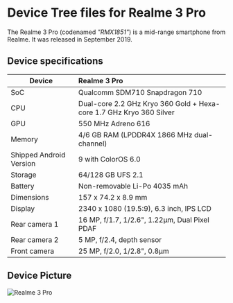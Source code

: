 # Device Tree files for Realme 3 Pro

The Realme 3 Pro (codenamed _"RMX1851"_) is a mid-range smartphone from Realme. It was released in September 2019.

## Device specifications

| Device                  | Realme 3 Pro                                                                     |
| ----------------------- | :------------------------------------------------------------------------------- |
| SoC                     | Qualcomm SDM710 Snapdragon 710                                                   |
| CPU                     | Dual-core 2.2 GHz Kryo 360 Gold + Hexa-core 1.7 GHz Kryo 360 Silver              |
| GPU                     | 550 MHz Adreno 616                                                               |
| Memory                  | 4/6 GB RAM (LPDDR4X 1866 MHz dual-channel)                                     |
| Shipped Android Version | 9 with ColorOS 6.0                                                               |
| Storage                 | 64/128 GB UFS 2.1                                                                |
| Battery                 | Non-removable Li-Po 4035 mAh                                                     |
| Dimensions              | 157 x 74.2 x 8.9 mm                                                              |
| Display                 | 2340 x 1080 (19.5:9), 6.3 inch, IPS LCD    
| Rear camera 1           | 16 MP, f/1.7, 1/2.6", 1.22µm, Dual Pixel PDAF                                          |                                      |
| Rear camera 2           | 5 MP, f/2.4, depth sensor                                          |
| Front camera            | 25 MP, f/2.0, 1/2.8", 0.8µm                                                      |

## Device Picture

![Realme 3 Pro](https://fdn2.gsmarena.com/vv/pics/realme/realme-3pro-1.jpg "Realme 3 Pro")

